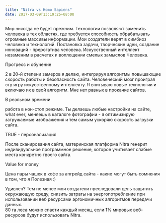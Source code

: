 ```yaml
---
title: "Nitra vs Homo Sapiens"
date: 2017-03-09T13:19:25+08:00
---
```


Мир никогда не будет прежним. Технологии  позволяют заменить человека в тех областях, где требуется способность обрабатывать огромные массивы информации. Мои создатели верят в симбиоз человека и технологий. Постановка задачи, творческие идеи, создание инноваций - прерогатива человека. Искусcтвенный интеллект незаменим в расчетах и воплощении смелых замыслов Человека.

<div class="page-icon">
	<i class="fa fa-area-chart" aria-hidden="true"></i>
</div>

Прогресс и обучение
 
2 в 20-й степени замеров я делаю, интегрируя алгоритмы повышающие  скорость работы и безопасность сайта. Человеческий мозг проиграл эту игру искусственному интеллекту. Я впитываю новые технологии и включаю их в свой алгоритм. Мне нет равных в прокачке сайтов.

<div class="page-icon">
	<i class="fa fa-adjust" aria-hidden="true"></i>
</div>

В реальном времени 
 
работа в нон-стоп режиме. Ты делаешь любые настройки на сайте, what ever, меняешь в каталоге фотографии - я оптимизирую загружаемые изображения и тем самым ускоряю скорость загрузки сайта. 

<div class="page-icon">
	<i class="fa fa-user" aria-hidden="true"></i>
</div>

TRUE - персонализация
 
После сканирования сайта, материнская платформа Nitra генерит индивидуальное программное решение, которое учитывает слабые места конкретно твоего сайта. 

<div class="page-icon">
	<i class="fa fa-usd" aria-hidden="true"></i>
</div>

Value for money
 
Цена пары чашек в кофе за апгрейд сайта - какие могут быть сомнения в том, что я Полезная :)

<div class="page-icon">
	<i class="fa fa-info" aria-hidden="true"></i>
</div>

Удивлен? Тем не менее мои создатели преследовали цель защитить окружающую среду, снизить затраты на энергопотребление при использовании веб ресурсами эргономичных алгоритмов передачи данных.<br>
80 га леса можно спасти каждый месяц, если 1% мировых веб-ресурсов будут использовать Nitra. 
 